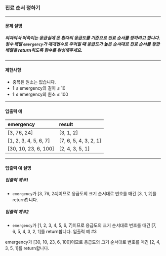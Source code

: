 ### 진료 순서 정하기

***

#### 문제 설명
##### 외과의사 머쓱이는 응급실에 온 환자의 응급도를 기준으로 진료 순서를 정하려고 합니다. 정수 배열 `emergency`가 매개변수로 주어질 때 응급도가 높은 순서대로 진료 순서를 정한 배열을 return하도록 함수를 완성해주세요.

***

#### 제한사항
* 중복된 원소는 없습니다.
* 1 ≤ emergency의 길이 ≤ 10
* 1 ≤ emergency의 원소 ≤ 100

***

#### 입출력 예
emergency	         |result               |
|:--                 |:--
[3, 76, 24]          |[3, 1, 2]            |
[1, 2, 3, 4, 5, 6, 7]|[7, 6, 5, 4, 3, 2, 1]|
[30, 10, 23, 6, 100] |[2, 4, 3, 5, 1]      |

***

#### 입출력 예 설명
##### 입출력 예 #1
* `emergency`가 [3, 76, 24]이므로 응급도의 크기 순서대로 번호를 매긴 [3, 1, 2]를 return합니다.

##### 입출력 예 #2
* `emergency`가 [1, 2, 3, 4, 5, 6, 7]이므로 응급도의 크기 순서대로 번호를 매긴 [7, 6, 5, 4, 3, 2, 1]를 return합니다.
입출력 예 #3

emergency가 [30, 10, 23, 6, 100]이므로 응급도의 크기 순서대로 번호를 매긴 [2, 4, 3, 5, 1]를 return합니다.